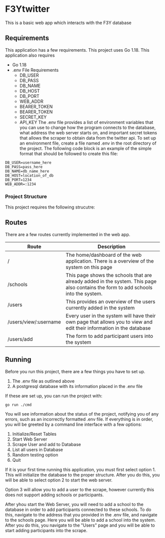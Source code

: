 # F3Ytwitter
This is a basic web app which interacts with the F3Y database

## Requirements
This application has a few requirements.  This project uses Go 1.18.
This application also requires 
- Go 1.18
- .env File Requirements
  - DB_USER
  - DB_PASS
  - DB_NAME
  - DB_HOST
  - DB_PORT
  - WEB_ADDR
  - BEARER_TOKEN
  - BEARER_TOKEN
  - SECRET_KEY
  - API_KEY
The .env file provides a list of environment variables that you can use to change how the program connects to the database, what address the web server starts on, and important secret tokens that allows the scraper to obtain data from the twitter api.  To set up an environment file, create a file named .env in the root directory of the project.  The following code block is an example of the simple format that should be followed to create this file:
```
DB_USER=username_here
DB_PASS=pass_here
DB_NAME=db_name_here
DB_HOST=location_of_db
DB_PORT=1234
WEB_ADDR=:1234
```

### Project Structure

This project requires the following strucutre:


## Routes
There are a few routes currently implemented in the web app.

| Route                 | Description                                                                                                                         |
| --------------------- | ----------------------------------------------------------------------------------------------------------------------------------- |
| /                     | The home/dashboard of the web application.  There is a overview of the system on this page                                          |
| /schools              | This page shows the schools that are already added in the system.  This page also contains the form to add schools into the system. |
| /users                | This provides an overview of the users currently added in the system                                                                |
| /users/view/:username | Every user in the system will have their own page that allows you to view and edit their information in the database                |
| /users/add            | The form to add participant users into the system                                                                                   |

## Running

Before you run this project, there are a few things you have to set up.

1. The .env file as outlined above
2. A postgresql database with its information placed in the .env file
   
If these are set up, you can run the project with:
```
go run ./cmd
```
You will see information about the status of the project, notifying you of any errors, such as an incorrectly formatted .env file.  If everything is in order, you will be greeted by a command line interface with a few options:

1. Initialize/Reset Tables
2. Start Web Server
3. Scrape User and add to Database
4. List all users in Database
5. Random testing option
6. Quit

If it is your first time running this application, you must first select option 1.  This will initialize the database to the proper structure.  After you do this, you will be able to select option 2 to start the web server.

Option 3 will allow you to add a user to the scrape, however currently this does not support adding schools or participants.

After yhou start the Web Server, you will need to add a school to the database in order to add participants connected to these schools.  To do this, navigate to the address that you provided in the .env file, and navigate to the schools page.  Here you will be able to add a school into the system.  After you do this, you navigate to the "Users" page and you will be able to start adding participants into the scrape.